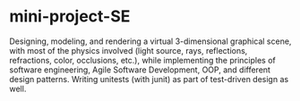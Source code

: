 # mini-project-SE
Designing, modeling, and rendering a virtual 3-dimensional graphical scene, with most of the physics
involved (light source, rays, reflections, refractions, color, occlusions, etc.), while implementing the
principles of software engineering, Agile Software Development, OOP, and different design patterns.
Writing unitests (with junit) as part of test-driven design as well.
